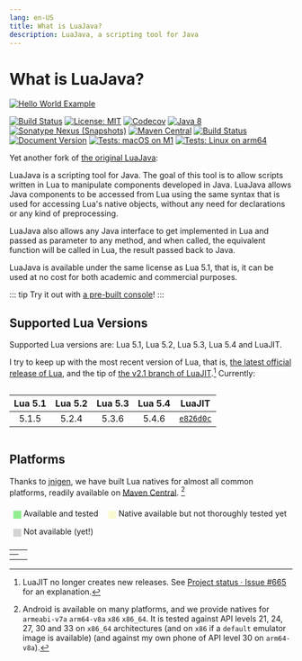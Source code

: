 ```yaml
---
lang: en-US
title: What is LuaJava?
description: LuaJava, a scripting tool for Java
---
```


# What is LuaJava?

[![Hello World Example](/hello.svg)](./examples/hello-world-mod.md)

[![Build Status](https://github.com/gudzpoz/luajava/actions/workflows/build-natives.yml/badge.svg)](https://github.com/gudzpoz/luajava/actions/workflows/build-natives.yml)
[![License: MIT](https://img.shields.io/badge/License-MIT-blue.svg)](https://opensource.org/licenses/MIT)
[![Codecov](https://img.shields.io/codecov/c/github/gudzpoz/luajava?label=Coverage)](https://app.codecov.io/gh/gudzpoz/luajava/)
[![Java 8](https://img.shields.io/badge/Java-8-brown)](https://www.oracle.com/java/technologies/java8.html)
[![Sonatype Nexus (Snapshots)](https://img.shields.io/nexus/s/party.iroiro.luajava/luajava?server=https%3A%2F%2Fs01.oss.sonatype.org&label=Nexus&color=pink)](https://s01.oss.sonatype.org/content/repositories/snapshots/party/iroiro/luajava/)
[![Maven Central](https://img.shields.io/maven-central/v/party.iroiro.luajava/luajava?color=blue&label=Maven%20Central)](https://mvnrepository.com/search?q=party.iroiro.luajava)
[![Build Status](https://github.com/gudzpoz/luajava/actions/workflows/docs.yml/badge.svg)](https://github.com/gudzpoz/luajava/actions/workflows/docs.yml)
[![Document Version](https://img.shields.io/github/package-json/v/gudzpoz/luajava?filename=docs%2Fpackage.json&label=Documentation)](https://gudzpoz.github.io/luajava/)
[![Tests: macOS on M1](https://img.shields.io/bitrise/ace86394e12a32ad/main?label=macOS%20on%20M1&token=t-lcEHLpUl_xT-CeJYzagg)](https://app.bitrise.io/app/ace86394e12a32ad)
[![Tests: Linux on arm64](https://img.shields.io/circleci/build/github/gudzpoz/luajava/main?label=Linux%20on%20arm64)](https://app.circleci.com/pipelines/github/gudzpoz/luajava)

<style>
img + span svg.external-link-icon {
  opacity: 0;
}
</style>

Yet another fork of [the original LuaJava](https://github.com/jasonsantos/luajava):

LuaJava is a scripting tool for Java. The goal of this tool is to allow scripts written in Lua to manipulate components developed in Java. LuaJava allows Java components to be accessed from Lua using the same syntax that is used for accessing Lua's native objects, without any need for declarations or any kind of preprocessing.

LuaJava also allows any Java interface to get implemented in Lua and passed as parameter to any method, and when called, the equivalent function will be called in Lua, the result passed back to Java.

LuaJava is available under the same license as Lua 5.1, that is, it can be used at no cost for both academic and commercial purposes.

::: tip
Try it out with [a pre-built console](./console.md)!
:::

## Supported Lua Versions

Supported Lua versions are: Lua 5.1, Lua 5.2, Lua 5.3, Lua 5.4 and LuaJIT.

I try to keep up with the most recent version of Lua, that is, [the latest official release of Lua](https://www.lua.org/versions.html), and the tip of [the v2.1 branch of LuaJIT](https://github.com/LuaJIT/LuaJIT/tree/v2.1).[^jit] Currently:

<div style="display:flex;justify-content:center">

| Lua 5.1 | Lua 5.2 | Lua 5.3 | Lua 5.4 |   LuaJIT    |
|:-------:|:-------:|:-------:|:-------:|:-----------:|
|  5.1.5  |  5.2.4  |  5.3.6  |  5.4.6  | [`e826d0c`] |

</div>

[`e826d0c`]: https://github.com/LuaJIT/LuaJIT/commits/e826d0c101d750fac8334d71e221c50d8dbe236c

[^jit]: LuaJIT no longer creates new releases. See [Project status · Issue #665](https://github.com/LuaJIT/LuaJIT/issues/665#issuecomment-784452583) for an explanation.

## Platforms

Thanks to [jnigen](https://github.com/libgdx/gdx-jnigen), we have built Lua natives for almost all common platforms, readily available on [Maven Central](https://mvnrepository.com/search?q=party.iroiro.luajava). [^android]

<script setup>
const columns = ['Lua 5.1', 'Lua 5.2', 'Lua 5.3', 'Lua 5.4', 'LuaJIT'];
const android = 'Android <sup><a href="#fn2">[2]</a></sup>';
const matrix = {
  'Linux (x86_64)':   [2, 2, 2, 2, 2],
  'Linux (x86)':      [1, 1, 1, 1, 1],
  'Linux (ARM)':      [1, 1, 1, 1, 1],
  'Linux (ARM64)':    [2, 2, 2, 2, 2],
  'Windows (x86)':    [1, 1, 1, 1, 1],
  'Windows (x86_64)': [2, 2, 2, 2, 2],
  'MacOS (x86_64)':   [2, 2, 2, 2, 2],
  'MacOS (ARM64)':    [2, 2, 2, 2, 2],
  [android]:          [2, 2, 2, 2, 2],
  'iOS':              [1, 1, 1, 1, 0],
};
const classes = ['unsupported', 'available', 'tested'];
</script>

<style scoped>
div.legend {
  border: 1px solid var(--c-border-dark);
  display: inline-block;
  vertical-align: sub;
  width: 1em;
  height: 1em;
  margin-right: .3em;
}
.tested {
  background-color: lightgreen;
}
.available {
  background-color: lightgoldenrodyellow;
}
.unsupported {
  background-color: lightgray;
}
.dark .tested {
  background-color: green;
}
.dark .available {
  background-color: darkkhaki;
}
.dark .unsupported {
  background-color: gray;
}
ul {
  padding: 0;
}
ul li {
  display: inline-block;
  margin: .5em;
}
</style>

<ul>
  <li><div class="legend tested"></div>Available and tested</li>
  <li><div class="legend available"></div>Native available but not thoroughly tested yet</li>
  <li><div class="legend unsupported"></div>Not available (yet!)</li>
</ul>

<table class="matrix">
<tr><td></td><th v-for="col in columns" :key="col" v-text="col"></th></tr>
<tr v-for="(info, platform) in matrix" :key="platform">
  <th v-html="platform"></th>
  <td v-for="(support, i) in info" :key="columns[i]" :class="classes[support]" :alt="classes[support]"></td>
</tr>
</table>

[^android]: Android is available on many platforms, and we provide natives for `armeabi-v7a` `arm64-v8a` `x86` `x86_64`.
            It is tested against API levels 21, 24, 27, 30 and 33 on `x86_64` architectures
            (and on `x86` if a `default` emulator image is available) (and against my own phone of API level 30 on `arm64-v8a`).
